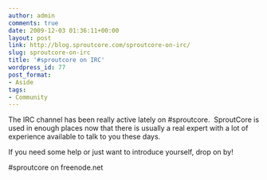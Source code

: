 ```yaml
---
author: admin
comments: true
date: 2009-12-03 01:36:11+00:00
layout: post
link: http://blog.sproutcore.com/sproutcore-on-irc/
slug: sproutcore-on-irc
title: '#sproutcore on IRC'
wordpress_id: 77
post_format:
- Aside
tags:
- Community
---
```


The IRC channel has been really active lately on #sproutcore.  SproutCore is used in enough places now that there is usually a real expert with a lot of experience available to talk to you these days.




If you need some help or just want to introduce yourself, drop on by!




#sproutcore on freenode.net


 
